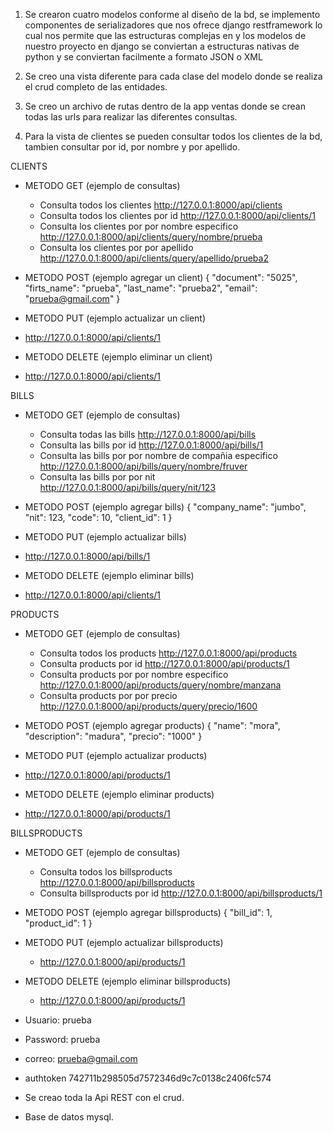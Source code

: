 1. Se crearon cuatro modelos conforme al diseño de la bd, se implemento componentes de serializadores que nos ofrece django restframework lo cual nos permite que las estructuras complejas en y los modelos de nuestro proyecto en django se conviertan a estructuras nativas de python y se conviertan facilmente a formato JSON o XML

2. Se creo una vista diferente para cada clase del modelo donde se realiza el crud completo de las entidades.

3. Se creo un archivo de rutas dentro de la app ventas donde se crean todas las urls para realizar las diferentes consultas.


4. Para la vista de clientes se pueden consultar todos los clientes de la bd, tambien consultar por id, por nombre y por apellido.

CLIENTS
 * METODO GET (ejemplo de consultas)
   * Consulta todos los clientes 
   http://127.0.0.1:8000/api/clients
   * Consulta todos los clientes por id 
   http://127.0.0.1:8000/api/clients/1
   * Consulta los clientes por por nombre especifico
   http://127.0.0.1:8000/api/clients/query/nombre/prueba
   * Consulta los clientes por por apellido 
   http://127.0.0.1:8000/api/clients/query/apellido/prueba2
   
 * METODO POST (ejemplo agregar un client)
    {
	"document": "5025",
	"firts_name": "prueba",
	"last_name": "prueba2",
	"email": "prueba@gmail.com"
    }
    
  * METODO PUT (ejemplo actualizar un client)
   * http://127.0.0.1:8000/api/clients/1
  
  * METODO DELETE (ejemplo eliminar un client)
   * http://127.0.0.1:8000/api/clients/1
   
BILLS
* METODO GET (ejemplo de consultas)
   * Consulta todas las bills 
   http://127.0.0.1:8000/api/bills
   * Consulta las bills por id 
   http://127.0.0.1:8000/api/bills/1
   * Consulta las bills por por nombre de compañia especifico
   http://127.0.0.1:8000/api/bills/query/nombre/fruver
   * Consulta las bills por por nit
   http://127.0.0.1:8000/api/bills/query/nit/123
   
   
 * METODO POST (ejemplo agregar bills)
    {
	"company_name": "jumbo",
	"nit": 123,
	"code": 10,
	"client_id": 1
    }
    
  * METODO PUT (ejemplo actualizar bills)
  * http://127.0.0.1:8000/api/bills/1
  
  * METODO DELETE (ejemplo eliminar bills)
   * http://127.0.0.1:8000/api/clients/1
   
PRODUCTS
* METODO GET (ejemplo de consultas)
   * Consulta todos los products 
   http://127.0.0.1:8000/api/products
   * Consulta products por id 
   http://127.0.0.1:8000/api/products/1
   * Consulta products por por nombre especifico
   http://127.0.0.1:8000/api/products/query/nombre/manzana
   * Consulta products por por precio
   http://127.0.0.1:8000/api/products/query/precio/1600
   
 * METODO POST (ejemplo agregar products) 
    {
	"name": "mora",
	"description": "madura",
	"precio": "1000"
    }
    
 * METODO PUT (ejemplo actualizar products)
  * http://127.0.0.1:8000/api/products/1
  
  * METODO DELETE (ejemplo eliminar products)
   * http://127.0.0.1:8000/api/products/1

BILLSPRODUCTS
* METODO GET (ejemplo de consultas)
   * Consulta todos los billsproducts 
   http://127.0.0.1:8000/api/billsproducts
   * Consulta billsproducts por id 
   http://127.0.0.1:8000/api/billsproducts/1 

 * METODO POST (ejemplo agregar billsproducts) 
   {
	"bill_id": 1,
	"product_id": 1
   }
   
* METODO PUT (ejemplo actualizar billsproducts)
  * http://127.0.0.1:8000/api/products/1

* METODO DELETE (ejemplo eliminar billsproducts)
   * http://127.0.0.1:8000/api/products/1

* Usuario: prueba
* Password: prueba
* correo: prueba@gmail.com
* authtoken 742711b298505d7572346d9c7c0138c2406fc574
   
- Se creao toda la Api REST con el crud.

- Base de datos mysql.
   
   
   
   
   
